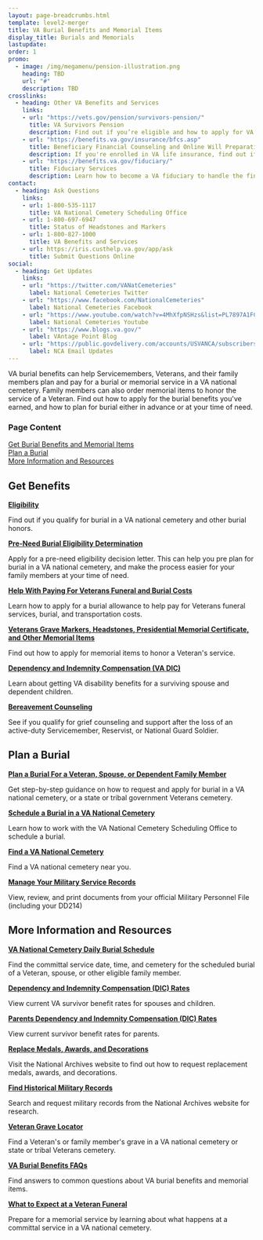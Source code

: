 ```yaml
---
layout: page-breadcrumbs.html
template: level2-merger
title: VA Burial Benefits and Memorial Items
display_title: Burials and Memorials
lastupdate:
order: 1
promo:
  - image: /img/megamenu/pension-illustration.png
    heading: TBD
    url: "#"
    description: TBD
crosslinks:
  - heading: Other VA Benefits and Services
    links:
    - url: "https://vets.gov/pension/survivors-pension/"
      title: VA Survivors Pension
      description: Find out if you’re eligible and how to apply for VA pension benefits as a surviving spouse or child of a deceased Veteran with wartime service.
    - url: "https://benefits.va.gov/insurance/bfcs.asp"
      title: Beneficiary Financial Counseling and Online Will Preparation
      description: If you're enrolled in VA life insurance, find out if you can get free financial planning and online will preparation services.
    - url: "https://benefits.va.gov/fiduciary/"
      title: Fiduciary Services
      description: Learn how to become a VA fiduciary to handle the financial affairs of a Veteran in need.
contact:
  - heading: Ask Questions
    links:
    - url: 1-800-535-1117
      title: VA National Cemetery Scheduling Office
    - url: 1-800-697-6947
      title: Status of Headstones and Markers    
    - url: 1-800-827-1000
      title: VA Benefits and Services
    - url: https://iris.custhelp.va.gov/app/ask
      title: Submit Questions Online
social:
  - heading: Get Updates
    links:
    - url: "https://twitter.com/VANatCemeteries"
      label: National Cemeteries Twitter
    - url: "https://www.facebook.com/NationalCemeteries"
      label: National Cemeteries Facebook
    - url: "https://www.youtube.com/watch?v=4MhXfpNSHzs&list=PL7897A1FCC5516DDE"
      label: National Cemeteries Youtube
    - url: "https://www.blogs.va.gov/"
      label: VAntage Point Blog
    - url: "https://public.govdelivery.com/accounts/USVANCA/subscribers/qualify"
      label: NCA Email Updates
---
```


<p class="va-introtext">
VA burial benefits can help Servicemembers, Veterans, and their family members plan and pay for a burial or memorial service in a VA national cemetery. Family members can also order memorial items to honor the service of a Veteran. Find out how to apply for the burial benefits you've earned, and how to plan for burial either in advance or at your time of need.</p>

<h3 class="highlight">Page Content</h3>

[Get Burial Benefits and Memorial Items](#get)<br>
[Plan a Burial](#manage)<br>
[More Information and Resources](#more)<br>

<section id="get" class="merger-majorlinks">

  <h2 class="highlight">Get Benefits</h2>

  <div class="link">
    <a href="https://vets.gov/burials-and-memorials/eligibility/"><b>Eligibility</b></a>
    <p>Find out if you qualify for burial in a VA national cemetery and other burial honors.
  </div>

  <div class="link">
    <a href="https://vets.gov/burials-and-memorials/pre-need/"><b>Pre-Need Burial Eligibility Determination</b></a>
    <p>Apply for a pre-need eligibility decision letter. This can help you pre plan for burial in a VA national cemetery, and make the process easier for your family members at your time of need.</p>
  </div>

  <div class="link">
    <a href="https://vets.gov/burials-and-memorials/survivor-and-dependent-benefits/burial-costs/"><b>Help With Paying For Veterans Funeral and Burial Costs</b></a>
    <p>Learn how to apply for a burial allowance to help pay for Veterans funeral services, burial, and transportation costs.</p>
  </div>

  <div class="link">
    <a href="https://www.vets.gov/burials-and-memorials/honor/headstones-markers-medallions/"><b>Veterans Grave Markers, Headstones, Presidential Memorial Certificate, and Other Memorial Items</b></a>
    <p>Find out how to apply for memorial items to honor a Veteran's service.</p>
  </div>

  <div class="link">
    <a href="https://vets.gov/burials-and-memorials/survivor-and-dependent-benefits/compensation/"><b>Dependency and Indemnity Compensation (VA DIC)</b></a>
    <p>Learn about getting VA disability benefits for a surviving spouse and dependent children.</p>
  </div>

   <div class="link">
    <a href="https://www.vets.gov/burials-and-memorials/bereavement-counseling/"><b>Bereavement Counseling</b></a>
    <p>See if you qualify for grief counseling and support after the loss of an active-duty Servicemember, Reservist, or National Guard Soldier.</p>
  </div>


</section>

<section id="manage" class="merger-majorlinks">

  <h2 class='highlight'>Plan a Burial</h2>

  <div class="link">
    <a href="https://vets.gov/burials-and-memorials/burial-planning/"><b>Plan a Burial For a Veteran, Spouse, or Dependent Family Member</b></a>
    <p>Get step-by-step guidance on how to request and apply for burial in a VA national cemetery, or a state or tribal government Veterans cemetery.</p>
    </div>
    
  <div class="link">
    <a href="https://vets.gov/facilities"><b>Schedule a Burial in a VA National Cemetery</b></a>
    <p>Learn how to work with the VA National Cemetery Scheduling Office to schedule a burial.</p>
  </div>


   <div class="link">
    <a href="https://vets.gov/facilities"><b>Find a VA National Cemetery</b></a>
    <p>Find a VA national cemetery near you.</p>
  </div>
  
  <div class="https://www.ebenefits.va.gov/ebenefits/about/feature?feature=military-personnel-file">
    <a href="#"><b>Manage Your Military Service Records</b></a>
    <p>View, review, and print documents from your official Military Personnel File (including your DD214)</p>

  </div>

</section>

<section id="more" class="merger-majorlinks">

  <h2 class='highlight'>More Information and Resources</h2>

  <div class="https://www.cem.va.gov/dailyburialschedule/">
    <a href="c"><b>VA National Cemetery Daily Burial Schedule</b></a>
    <p>Find the committal service date, time, and cemetery for the scheduled burial of a Veteran, spouse, or other eligible family member.</p>
  </div>

  <div class="https://benefits.va.gov/Compensation/current_rates_dic.asp">
    <a href=""><b>Dependency and Indemnity Compensation (DIC) Rates</b></a>
    <p>View current VA survivor benefit rates for spouses and children.</p>

  <div class="https://benefits.va.gov/Pension/current_rates_Parents_DIC_pen.asp">
    <a href=""><b>Parents Dependency and Indemnity Compensation (DIC) Rates</b></a>
    <p>View current survivor benefit rates for parents.</p>

  <div class="https://www.archives.gov/veterans/replace-medals.html">
    <a href=""><b>Replace Medals, Awards, and Decorations</b></a>
    <p>Visit the National Archives website to find out how to request replacement medals, awards, and decorations.</p>

  <div class="link">
    <a href="https://www.archives.gov/veterans"><b>Find Historical Military Records</b></a>
    <p>Search and request military records from the National Archives website for research.</p>
  </div>

  <div class="link">
    <a href="https://m.va.gov/gravelocator/index.cfm"><b>Veteran Grave Locator</b></a>
    <p>Find a Veteran's or family member's grave in a VA national cemetery or state or tribal Veterans cemetery.</p>
  </div>

  <div class="link">
    <a href="https://www.cem.va.gov/cem/faq.asp"><b>VA Burial Benefits FAQs</b></a>
    <p>Find answers to common questions about VA burial benefits and memorial items.</p>
  </div>

  <div class="link">
    <a href="https://vets.gov/burials-and-memorials/what-to-expect-at-a-funeral/"><b>What to Expect at a Veteran Funeral</b></a>
    <p>Prepare for a memorial service by learning about what happens at a committal service in a VA national cemetery.</p>
  </div>

</section>
